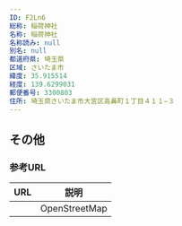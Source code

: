 ```yaml
---
ID: F2Ln6
総称: 稲荷神社
名称: 稲荷神社
名称読み: null
別名: null
都道府県: 埼玉県
区域: さいたま市
緯度: 35.915514
経度: 139.6299031
郵便番号: 3300803
住所: 埼玉県さいたま市大宮区高鼻町１丁目４１１−３
---
```


## その他

### 参考URL

| URL | 説明          |
| --- | ------------- |
|     | OpenStreetMap |
